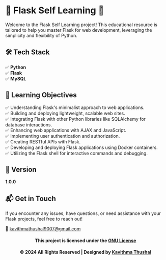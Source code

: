 # 🌟 Flask Self Learning 🌟

Welcome to the Flask Self Learning project! This educational resource is tailored to help you master Flask for web
development, leveraging the simplicity and flexibility of Python.

## 🛠️ Tech Stack

✅ **Python**<br/>
✅ **Flask**<br/>
✅ **MySQL**<br/>

## 🚀 Learning Objectives

✅ Understanding Flask's minimalist approach to web applications.<br/>
✅ Building and deploying lightweight, scalable web sites.<br/>
✅ Integrating Flask with other Python libraries like SQLAlchemy for database interactions.<br/>
✅ Enhancing web applications with AJAX and JavaScript.<br/>
✅ Implementing user authentication and authorization.<br/>
✅ Creating RESTful APIs with Flask.<br/>
✅ Developing and deploying Flask applications using Docker containers.<br/>
✅ Utilizing the Flask shell for interactive commands and debugging.<br/>

## 📝 Version

**1.0.0**

## 📬 Get in Touch

If you encounter any issues, have questions, or need assistance with your Flask projects, feel free to reach out!

📧 [kavithmathushal9007@gmail.com](mailto:kavithmathushal9007@gmail.com)

<div align="center">

#### This project is licensed under the [GNU License](LICENSE)

#### © 2024 All Rights Reserved | Designed by [Kavithma Thushal](https://github.com/Kavithma-Thushal)

</div>
